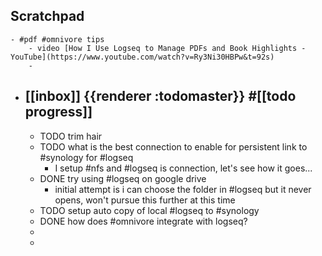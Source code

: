 ## Scratchpad
	- #pdf #omnivore tips
		- video [How I Use Logseq to Manage PDFs and Book Highlights - YouTube](https://www.youtube.com/watch?v=Ry3Ni30HBPw&t=92s)
		-
- ## [[inbox]] {{renderer :todomaster}} #[[todo progress]]
	- TODO trim hair
	- TODO what is the best connection to enable for persistent link to #synology for #logseq
		- I setup #nfs and #logseq is connection, let's see how it goes...
	- DONE try using #logseq on google drive
		- initial attempt is i can choose the folder in #logseq but it never opens, won't pursue this further at this time
	- TODO  setup auto copy of local #logseq to #synology
	- DONE how does #omnivore integrate with logseq?
	-
	-